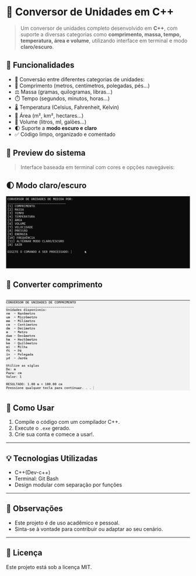 # 🔄 Conversor de Unidades em C++

> Um conversor de unidades completo desenvolvido em **C++**, com suporte a diversas categorias como **comprimento, massa, tempo, temperatura, área e volume**, utilizando interface em terminal e modo **claro/escuro**.

## 🚀 Funcionalidades

- 🔄️ Conversão entre diferentes categorias de unidades:
- 📏 Comprimento (metros, centímetros, polegadas, pés...)
- ⚖️ Massa (gramas, quilogramas, libras...)
- ⏱️ Tempo (segundos, minutos, horas...)
- 🌡️ Temperatura (Celsius, Fahrenheit, Kelvin)
- 📐 Área (m², km², hectares...)
- 🧪 Volume (litros, ml, galões...)
- 🌓 Suporte a **modo escuro e claro**
- ✅ Código limpo, organizado e comentado


## 📸 Preview do sistema
> Interface baseada em terminal com cores e opções navegáveis:

## 🌓 Modo claro/escuro
![Modo claro/escuro](img/Animação.gif)

## 📏 Converter comprimento
![Comprimento](img/preview-comprimento.png)
---

## 📂 Como Usar

1. Compile o código com um compilador C++.
2. Execute o `.exe` gerado.
3. Crie sua conta e comece a usar!.

---

## 💡 Tecnologias Utilizadas

- C++(Dev-c++)
- Terminal: Git Bash
- Design modular com separação por funções

---

## 📌 Observações

- Este projeto é de uso acadêmico e pessoal.
- Sinta-se à vontade para contribuir ou adaptar ao seu cenário.

---

## 📝 Licença

Este projeto está sob a licença MIT.  